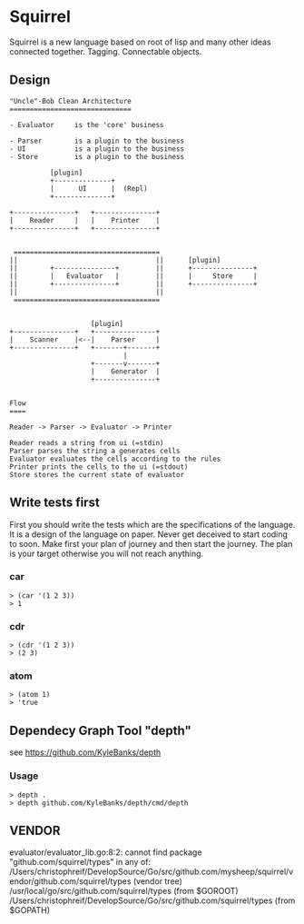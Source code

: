 # Squirrel

Squirrel is a new language based on root of lisp and many
other ideas connected together. Tagging. Connectable objects.

## Design


	"Uncle"-Bob Clean Architecture
	==============================

	- Evaluator   	is the 'core' business
	
	- Parser		is a plugin to the business
	- UI   			is a plugin to the business
	- Store 		is a plugin to the business

			  [plugin]
			  +--------------+
 			  |      UI      |  (Repl) 
 			  +--------------+
 			
 	+---------------+	+---------------+
 	|    Reader     |   |    Printer    |  
 	+---------------+	+---------------+		
 	
 				
	 ====================================
	||								    ||		[plugin]
	||		  +---------------+			||		+---------------+
 	||		  |   Evaluator   | 		||		|     Store     |  
 	||		  +---------------+			||		+---------------+
 	||        							||
	 ====================================
	
	
 						[plugin]
 	+---------------+	+---------------+
 	|    Scanner    |<--|    Parser     |  
 	+---------------+	+-------+-------+
								|
						+-------v-------+
						|    Generator  |	
						+---------------+	
						
						
	Flow
	====
	
	Reader -> Parser -> Evaluator -> Printer
	
	Reader reads a string from ui (=stdin)
	Parser parses the string a generates cells
	Evaluator evaluates the cells according to the rules
	Printer prints the cells to the ui (=stdout)
	Store stores the current state of evaluator
	
						
											
## Write tests first

First you should write the tests which are the specifications
of the language. It is a design of the language on paper.
Never get deceived to start coding to soon. Make first your
plan of journey and then start the journey. The plan is your
target otherwise you will not reach anything.

### car

	> (car '(1 2 3))
	> 1

### cdr

	> (cdr '(1 2 3))
	> (2 3)
	
### atom

	> (atom 1)
	> 'true
	
### 


## Dependecy Graph Tool "depth"

see https://github.com/KyleBanks/depth

### Usage

	> depth .
	> depth github.com/KyleBanks/depth/cmd/depth

## VENDOR

evaluator/evaluator_lib.go:8:2: cannot find package "github.com/squirrel/types" in any of:
	/Users/christophreif/DevelopSource/Go/src/github.com/mysheep/squirrel/vendor/github.com/squirrel/types (vendor tree)
	/usr/local/go/src/github.com/squirrel/types (from $GOROOT)
	/Users/christophreif/DevelopSource/Go/src/github.com/squirrel/types (from $GOPATH)